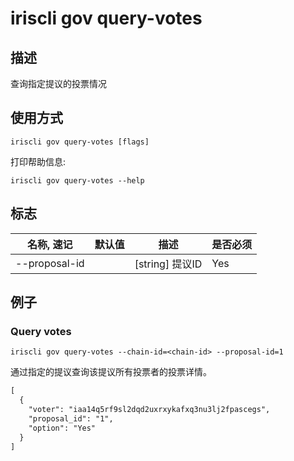 # iriscli gov query-votes

## 描述

查询指定提议的投票情况

## 使用方式

```
iriscli gov query-votes [flags]
```
打印帮助信息:

```
iriscli gov query-votes --help
```

## 标志

| 名称, 速记       | 默认值                      | 描述                                                                                                                                                 | 是否必须  |
| --------------- | -------------------------- | ---------------------------------------------------------------------------------------------------------------------------------------------------- | -------- |
| --proposal-id   |                            | [string] 提议ID                                                                                                        | Yes      |

## 例子

### Query votes

```shell
iriscli gov query-votes --chain-id=<chain-id> --proposal-id=1
```

通过指定的提议查询该提议所有投票者的投票详情。
 
```txt
[
  {
    "voter": "iaa14q5rf9sl2dqd2uxrxykafxq3nu3lj2fpascegs",
    "proposal_id": "1",
    "option": "Yes"
  }
]
```
